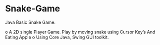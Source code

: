 # Snake-Game
Java Basic Snake Game. 

o	A 2D single Player Game. Play by moving snake using Cursor Key’s And Eating Apple
o	Using Core Java, Swing GUI toolkit.

